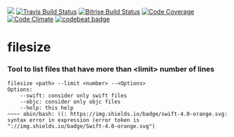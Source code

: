 ![](https://img.shields.io/badge/Swift-4.0-orange.svg)
[![Travis Build Status](https://travis-ci.org/fsaar/filesize.svg?branch=master)](https://travis-ci.org/fsaar/filesize)
[![Bitrise Build Status](https://www.bitrise.io/app/57e558f6294006e4/status.svg?token=DDsEZOktnPuT6q5sZJrbwQ&branch=master)](https://www.bitrise.io/app/57e558f6294006e4)
[![Code Coverage](https://codecov.io/gh/fsaar/filesize/coverage.svg?branch=master)](https://codecov.io/gh/fsaar/filesize/branch/master)
[![Code Climate](https://codeclimate.com/github/fsaar/filesize/badges/gpa.svg)](https://codeclimate.com/github/fsaar/filesize)
[![codebeat badge](https://codebeat.co/badges/4ab21651-9ae0-423b-a49f-412427a2d2d5)](https://codebeat.co/projects/github-com-fsaar-filesize-master)

# filesize

### Tool to list files that have more than \<limit> number of lines

~~~~ 
filesize <path> --limit <number> --<Options>
Options:
	--swift: consider only swift files
	--objc: consider only objc files
	--help: this help
~~~~ abin/bash: ((: https://img.shields.io/badge/swift-4.0-orange.svg: syntax error in expression (error token is "://img.shields.io/badge/Swift-4.0-orange.svg")
